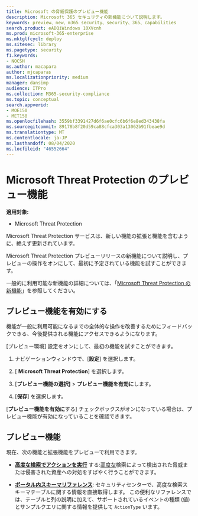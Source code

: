 ```yaml
---
title: Microsoft の脅威保護のプレビュー機能
description: Microsoft 365 セキュリティの新機能について説明します。
keywords: preview、new、m365 security、security、365、capabilities
search.product: eADQiWindows 10XVcnh
ms.prod: microsoft-365-enterprise
ms.mktglfcycl: deploy
ms.sitesec: library
ms.pagetype: security
f1.keywords:
- NOCSH
ms.author: macapara
author: mjcaparas
ms.localizationpriority: medium
manager: dansimp
audience: ITPro
ms.collection: M365-security-compliance
ms.topic: conceptual
search.appverid:
- MOE150
- MET150
ms.openlocfilehash: 3559bf3391427d6f6ae0cfc6b6f6e8ed343438fa
ms.sourcegitcommit: 89178b8f20d59ca88cfca303a13062b91fbeae9d
ms.translationtype: MT
ms.contentlocale: ja-JP
ms.lasthandoff: 08/04/2020
ms.locfileid: "46552664"
---
```

# <a name="microsoft-threat-protection-preview-features"></a>Microsoft Threat Protection のプレビュー機能

**適用対象:**
- Microsoft Threat Protection


Microsoft Threat Protection サービスは、新しい機能の拡張と機能を含むように、絶えず更新されています。

Microsoft Threat Protection プレビューリリースの新機能について説明し、プレビューの操作をオンにして、最初に予定されている機能を試すことができます。

一般的に利用可能な新機能の詳細については、「[Microsoft Threat Protection の新機能](whats-new.md)」を参照してください。

## <a name="turn-on-preview-features"></a>プレビュー機能を有効にする
機能が一般に利用可能になるまでの全体的な操作を改善するためにフィードバックできる、今後提供される機能にアクセスできるようになります。

[プレビュー環境] 設定をオンにして、最初の機能を試すことができます。

1. ナビゲーションウィンドウで、[**設定**] を選択します。

2. [ **Microsoft Threat Protection**] を選択します。


3. [**プレビュー機能の選択]**  >  **プレビュー機能を有効に**します。 

3. [**保存**] を選択します。

[**プレビュー機能を有効に**する] チェックボックスがオンになっている場合は、プレビュー機能が有効になっていることを確認できます。 

## <a name="preview-features"></a>プレビュー機能
現在、次の機能と拡張機能をプレビューで利用できます。

- **[高度な検索でアクションを実行](advanced-hunting-take-action.md)** する:[高度な](advanced-hunting-overview.md)検索によって検出された脅威または侵害された資産への対処をすばやく行うことができます。

- **[ポータル内スキーマリファレンス](advanced-hunting-schema-tables.md#get-schema-information-in-the-security-center)**: セキュリティセンターで、高度な検索スキーマテーブルに関する情報を直接取得します。 この便利なリファレンスでは、テーブルと列の説明に加えて、サポートされているイベントの種類 (値) とサンプルクエリに関する情報を提供して `ActionType` います。

